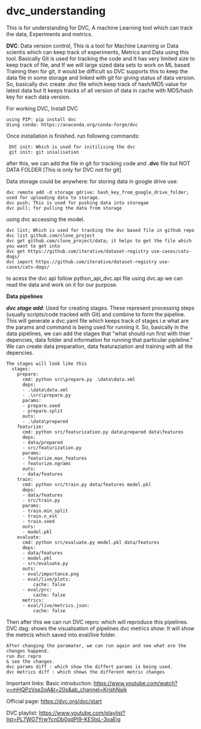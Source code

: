 # dvc_understanding
This is for understanding for DVC, A machine Learning tool which can track the data, Experiments and metrics.


**DVC**: Data version control, This is a tool for Machine Learning or Data scientis which can keep track of experiments, Metrics and Data using this tool. Basically Git is used for tracking the code and It has very limited size to keep track of file, and If we will large sized data sets to work on ML based Training then for git, it would be difficult so DVC supports this to keep the data file in some storage and linked with git for giving status of data version.
So, basically dvc create .dvc file which keep track of hash/MD5 value for latest data but It keeps tracks of all version of data in cache with MD5/hash key for each data version.

For working DVC, Install DVC 

    using PIP: pip install dvc
    Uisng conda: https://anaconda.org/conda-forge/dvc

Once installation is finished.
run following commands:

     DVC init: Which is used for initilising the dvc
     git init: git inialisation

after this, we can add the file in git for tracking code and **.dvc** file but NOT DATA FOLDER [This is only for DVC not for git]

Data storage could be anywhere: for storing data in google drive use:

    dvc remote add -d storage gdrive: hash_key_from_google_drive_folder; used for uploading data to storage.
    dvc push; This is used for pushing data into storegae
    dvc pull; for pulling the data from storage

using dvc accessing the model.

    dvc list; Which is used for tracking the dvc based file in github repo
    dvc list github.com/clone_project
    dvc get github.com/clone_project/data; it helps to get the file which you want to get into
    dvc get https://github.com/iterative/dataset-registry use-cases/cats-dogs/
    dvc import https://github.com/iterative/dataset-registry use-cases/cats-dogs/

to acess the dvc api
    follow python_api_dvc.api file
    using dvc.ap we can read the data and work on it for our purpose.

**Data pipelines**

  ***dvc stage add***: Used for creating stages. These represent processing steps (usually scripts/code tracked with Git) and combine to form the pipeline. This will generate a dvc.yaml file which keeps track of stages i.e what are the params and command is being used for running it.
  So, basically in the data pipelines, we can add the stages that "what should run first with thier depencies, data folder and information for running that particular pipleline."
  We can create data preparation, data featuraziation and training with all the depencies.

    The stages will look like this
      stages:
        prepare:
          cmd: python src\prepare.py .\data\data.xml
          deps:
          - .\data\data.xml
          - .\src\prepare.py
          params:
          - prepare.seed
          - prepare.split
          outs:
          - .\data\prepared
        featurize:
          cmd: python src/featurization.py data\prepared data\features
          deps:
          - data/prepared
          - src/featurization.py
          params:
          - featurize.max_features
          - featurize.ngrams
          outs:
          - data/features
        train:
          cmd: python src/train.py data/features model.pkl
          deps:
          - data/features
          - src/train.py
          params:
          - train.min_split
          - train.n_est
          - train.seed
          outs:
          - model.pkl
        evaluate:
          cmd: python src/evaluate.py model.pkl data/features
          deps:
          - data/features
          - model.pkl
          - src/evaluate.py
          outs:
          - eval/importance.png
          - eval/live/plots:
              cache: false
          - eval/prc:
              cache: false
          metrics:
          - eval/live/metrics.json:
              cache: false

   Then after this we can run
    DVC repro: which will reproduce this pipelines.
    DVC dag: shows the visualisation of pipelines
    dvc metrics show: It will show the metrcis which saved into eval/live folder.

    After changing the paramater, we can run again and see what are the changes happend.
    run dvc repro
    & see the changes.
    dvc params diff : which show the differt params is being used.
    dvc metrics diff : which shows the different metric changes


Important links:
Basic introduction: https://www.youtube.com/watch?v=mHQPzVse2oA&t=20s&ab_channel=KrishNaik

Official page: https://dvc.org/doc/start

DVC playlist: https://www.youtube.com/playlist?list=PL7WG7YrwYcnDb0qdPl9-KEStsL-3oaEjg



